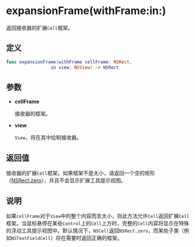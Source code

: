 # expansionFrame(withFrame:in:)

返回接收器的扩展`Cell`框架。

## 定义

```swift
func expansionFrame(withFrame cellFrame: NSRect, 
                 in view: NSView) -> NSRect
```

## 参数

* **cellFrame**

    接收器的框架。

* **view**

    `View`，将在其中绘制接收器。

## 返回值

接收器的扩展`Cell`框架。如果框架不是太小，请返回一个空的矩形（[NSRect.zero]()），并且不会显示扩展工具提示视图。

## 说明

如果`cellFrame`对于`View`中的整个内容而言太小，则此方法允许`Cell`返回扩展`Cell`框架。当鼠标悬停在某些`Control`上的`Cell`上方时，完整的`Cell`内容将显示在特殊的浮动工具提示视图中。默认情况下，`NSCell`返回`NSRect.zero`，而某些子类（例如`NSTextFieldCell`）将在需要时返回正确的框架。